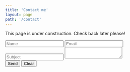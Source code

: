 ```yaml
---
title: 'Contact me'
layout: page
path: '/contact'
---
```


This page is under construction. Check back later please!

<form 
    name="contact"
    method="post" 
    data-netlify="true" 
    data-netlify-honeypot="bot-field"
    action="/success/"
>
    <input type="hidden" name="bot-field" />
    <div>
        <input type="text" name="name" placeholder="Name" required />
        <input type="email" name="email" placeholder="Email" required />
        <input type="text" name="subject" placeholder="Subject" required />
        <textarea name="message" required></textarea>
    </div>
    <div>
        <button type="submit">Send</button>
        <button type="reset">Clear</button>
    </div>
</form>
